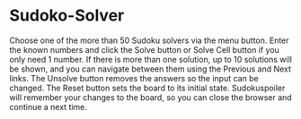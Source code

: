 # Sudoko-Solver
Choose one of the more than 50 Sudoku solvers via the menu button. Enter the known numbers and click the Solve button or Solve Cell button if you only need 1 number.
If there is more than one solution, up to 10 solutions will be shown, and you can navigate between them using the Previous and Next links. The Unsolve button removes the answers so the input can be changed. The Reset button sets the board to its initial state. Sudokuspoiler will remember your changes to the board, so you can close the browser and continue a next time.
